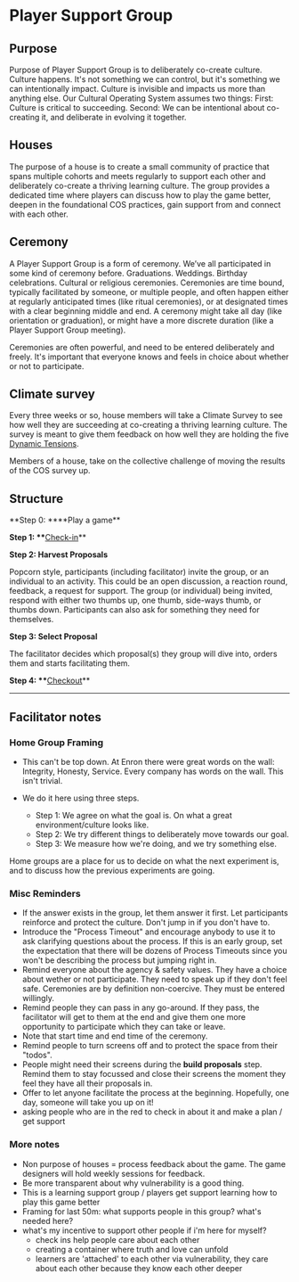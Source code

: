 # Player Support Group

## Purpose

Purpose of Player Support Group is to deliberately co-create culture. Culture happens. It's not something we can control, but it's something we can intentionally impact. Culture is invisible and impacts us more than anything else. Our Cultural Operating System assumes two things: First: Culture is critical to succeeding. Second: We can be intentional about co-creating it, and deliberate in evolving it together.

## Houses

The purpose of a house is to create a small community of practice that spans multiple cohorts and meets regularly to support each other and deliberately co-create a thriving learning culture. The group provides a dedicated time where players can discuss how to play the game better, deepen in the foundational COS practices, gain support from and connect with each other.

## Ceremony

A Player Support Group is a form of ceremony. We’ve all participated in some kind of ceremony before. Graduations. Weddings. Birthday celebrations. Cultural or religious ceremonies. Ceremonies are time bound, typically facilitated by someone, or multiple people, and often happen either at regularly anticipated times \(like ritual ceremonies\), or at designated times with a clear beginning middle and end. A ceremony might take all day \(like orientation or graduation\), or might have a more discrete duration \(like a  Player Support Group meeting\).

Ceremonies are often powerful, and need to be entered deliberately and freely. It's important that everyone knows and feels in choice about whether or not to participate.

## Climate survey

Every three weeks or so, house members will take a Climate Survey to see how well they are succeeding at co-creating a thriving learning culture. The survey is meant to give them feedback on how well they are holding the five [Dynamic Tensions](Dynamic_Tensions/README.md).

Members of a house, take on the collective challenge of moving the results of the COS survey up.

## Structure

**Step 0: \*\***Play a game\*\*

**Step 1: \*\***[Check-in](Check-in.md)\*\*

**Step 2: Harvest Proposals**

Popcorn style, participants (including facilitator) invite the group, or an individual to an activity. This could be an open discussion, a reaction round, feedback, a request for support. The group (or individual) being invited, respond with either two thumbs up, one thumb, side-ways thumb, or thumbs down. Participants can also ask for something they need for themselves.

**Step 3: Select Proposal**

The facilitator decides which proposal(s) they group will dive into, orders them and starts facilitating them. 

**Step 4: \*\***[Checkout](Check-out.md)\*\*

---

## Facilitator notes

### Home Group Framing

* This can't be top down. At Enron there were great words on the wall: Integrity, Honesty, Service. Every company has words on the wall. This isn't trivial.

* We do it here using three steps.

  * Step 1: We agree on what the goal is. On what a great environment\/culture looks like.
  * Step 2: We try different things to deliberately move towards our goal.
  * Step 3: We measure how we're doing, and we try something else.


Home groups are a place for us to decide on what the next experiment is, and to discuss how the previous experiments are going.

### Misc Reminders

* If the answer exists in the group, let them answer it first. Let participants reinforce and protect the culture. Don't jump in if you don't have to.
* Introduce the "Process Timeout" and encourage anybody to use it to ask clarifying questions about the process. If this is an early group, set the expectation that there will be dozens of Process Timeouts since you won't be describing the process but jumping right in.
* Remind everyone about the agency & safety values. They have a choice about wether or not participate. They need to speak up if they don't feel safe. Ceremonies are by definition non-coercive. They must be entered willingly.
* Remind people they can pass in any go-around. If they pass, the facilitator will get to them at the end and give them one more opportunity to participate which they can take or leave.
* Note that start time and end time of the ceremony.
* Remind people to turn screens off and to protect the space from their "todos".
* People might need their screens during the **build proposals** step. Remind them to stay focussed and close their screens the moment they feel they have all their proposals in.
* Offer to let anyone facilitate the process at the beginning. Hopefully, one day, someone will take you up on it!
* asking people who are in the red to check in about it and make a plan / get support

### More notes

- Non purpose of houses = process feedback about the game. The game designers will hold weekly sessions for feedback.
- Be more transparent about why vulnerability is a good thing.
- This is a learning support group / players get support learning how to play this game better
- Framing for last 50m: what supports people in this group? what's needed here?
- what's my incentive to support other people if i'm here for myself?
  - check ins help people care about each other
  - creating a container where truth and love can unfold
  - learners are 'attached' to each other via vulnerability, they care about each other because they know each other deeper
